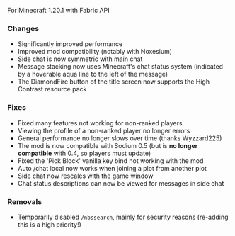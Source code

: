 For Minecraft 1.20.1 with Fabric API

### Changes

- Significantly improved performance
- Improved mod compatibility (notably with Noxesium)
- Side chat is now symmetric with main chat
- Message stacking now uses Minecraft's chat status system
(indicated by a hoverable aqua line to the left of the message)
- The DiamondFire button of the title screen now supports the High Contrast resource pack

### Fixes

- Fixed many features not working for non-ranked players
- Viewing the profile of a non-ranked player no longer errors
- General performance no longer slows over time (thanks Wyzzard225)
- The mod is now compatible with Sodium 0.5 (but is __no longer compatible__ with 0.4, so players must update)
- Fixed the 'Pick Block' vanilla key bind not working with the mod
- Auto /chat local now works when joining a plot from another plot
- Side chat now rescales with the game window
- Chat status descriptions can now be viewed for messages in side chat

### Removals
- Temporarily disabled `/nbssearch`, mainly for security reasons (re-adding this is a high priority!)